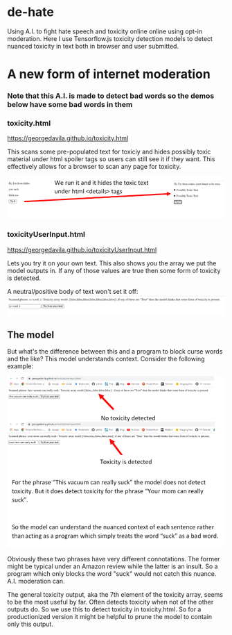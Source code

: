 # de-hate
Using A.I. to fight hate speech and toxicity online online using opt-in moderation. Here I use Tensorflow.js toxicity detection models to detect nuanced toxicity in text both in browser and user submitted.

# A new form of internet moderation

### Note that this A.I. is made to detect bad words so the demos below have some bad words in them 

### toxicity.html

https://georgedavila.github.io/toxicity.html

This scans some pre-populated text for toxiciy and hides possibly toxic material under html spoiler tags so users can still see it if they want. This effectively allows for a browser to scan any page for toxicity.

![iterDemo](https://raw.githubusercontent.com/GeorgeDavila/de-hate/main/demos/iterator.png)



### toxicityUserInput.html

https://georgedavila.github.io/toxicityUserInput.html

Lets you try it on your own text. This also shows you the array we put the model outputs in. If any of those values are true then some form of toxicity is detected.

A neutral/positive body of text won't set it off:
![userInputDemo](https://raw.githubusercontent.com/GeorgeDavila/de-hate/main/demos/1.png)

## The model

But what's the difference between this and a program to block curse words and the like? This model understands context. Consider the following example:

![contextualDemo](https://raw.githubusercontent.com/GeorgeDavila/de-hate/main/demos/contextualToxicityDetection.png)

Obviously these two phrases have very different connotations. The former might be typical under an Amazon review while the latter is an insult. So a program which only blocks the word "suck" would not catch this nuance. A.I. moderation can.


The general toxicity output, aka the 7th element of the toxicity array, seems to be the most useful by far. Often detects toxicity when not of the other outputs do. So we use this to detect toxicity in toxicity.html. So for a productionized version it might be helpful to prune the model to contain only this output. 
